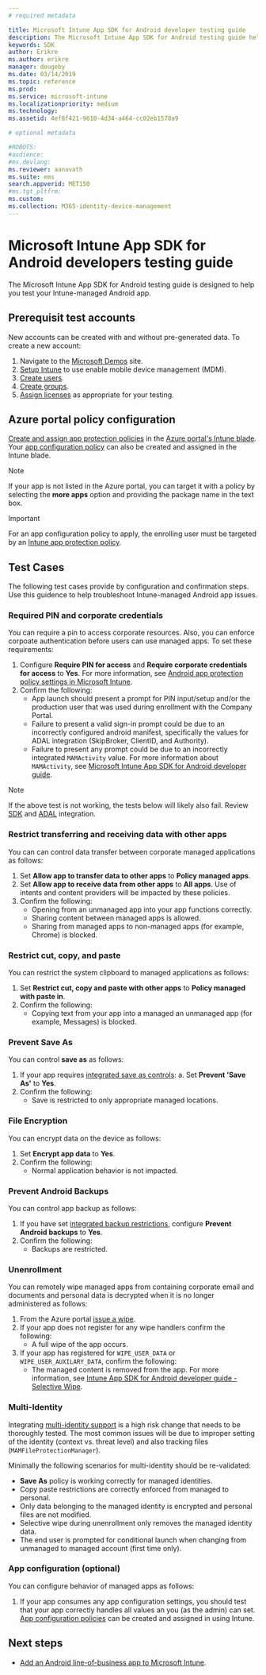 ```yaml
---
# required metadata

title: Microsoft Intune App SDK for Android developer testing guide
description: The Microsoft Intune App SDK for Android testing guide helps you test your Intune-managed Android app.
keywords: SDK
author: Erikre
ms.author: erikre
manager: dougeby
ms.date: 03/14/2019
ms.topic: reference
ms.prod:
ms.service: microsoft-intune
ms.localizationpriority: medium
ms.technology:
ms.assetid: 4ef8f421-9610-4d34-a464-cc02eb1578a9

# optional metadata

#ROBOTS:
#audience:
#ms.devlang:
ms.reviewer: aanavath
ms.suite: ems
search.appverid: MET150
#ms.tgt_pltfrm:
ms.custom: 
ms.collection: M365-identity-device-management
---
```


# Microsoft Intune App SDK for Android developers testing guide

The Microsoft Intune App SDK for Android testing guide is designed to help you test your Intune-managed Android app.  

## Prerequisit test accounts
New accounts can be created with and without pre-generated data. To create a new account:
1. Navigate to the [Microsoft Demos](https://demos.microsoft.com/environments/create/tenant) site. 
2. [Setup Intune](https://docs.microsoft.com/intune/setup-steps) to use enable mobile device management (MDM).
3. [Create users](https://docs.microsoft.com/intune/users-add).
4. [Create groups](https://docs.microsoft.com/intune/groups-add).
5. [Assign licenses](https://docs.microsoft.com/intune/licenses-assign) as appropriate for your testing.


## Azure portal policy configuration
[Create and assign app protection policies](https://docs.microsoft.com/intune/app-protection-policies) in the [Azure portal's Intune blade](https://portal.azure.com/?feature.customportal=false#blade/Microsoft_Intune_Apps/MainMenu/14/selectedMenuItem/Overview). Your [app configuration policy](https://docs.microsoft.com/intune/app-configuration-policies-overview) can also be created and assigned in the Intune blade.

> [!NOTE]
> If your app is not listed in the Azure portal, you can target it with a policy by selecting the **more apps** option and providing the package name in the text box.

> [!IMPORTANT]
> For an app configuration policy to apply, the enrolling user must be targeted by an [Intune app protection policy](https://docs.microsoft.com/intune/app-protection-policy).

## Test Cases

The following test cases provide by configuration and confirmation steps. Use this guidence to help troubleshoot Intune-managed Android app issues.

### Required PIN and corporate credentials

You can require a pin to access corporate resources. Also, you can enforce corpoate authentication before users can use managed apps. To set these requirements:

1. Configure **Require PIN for access** and **Require corporate credentials for access** to **Yes**. For more information, see [Android app protection policy settings in Microsoft Intune](app-protection-policy-settings-android.md#access-requirements).
2. Confirm the following:
    - App launch should present a prompt for PIN input/setup and/or the production user that was used during enrollment with the Company Portal.
    - Failure to present a valid sign-in prompt could be due to an incorrectly configured android manifest, specifically the values for ADAL integration (SkipBroker, ClientID, and Authority).
    - Failure to present any prompt could be due to an incorrectly integrated `MAMActivity` value. For more information about `MAMActivity`, see [Microsoft Intune App SDK for Android developer guide](app-sdk-android.md).

> [!NOTE] 
> If the above test is not working, the tests below will likely also fail. Review [SDK](app-sdk-android.md##sdk-integration) and [ADAL](app-sdk-android.md#configure-azure-active-directory-authentication-library-adal) integration.

### Restrict transferring and receiving data with other apps
You can can control data transfer between corporate managed applications as follows:

1. Set **Allow app to transfer data to other apps** to **Policy managed apps**.
2. Set **Allow app to receive data from other apps** to **All apps**. Use of intents and content providers will be impacted by these policies.
3. Confirm the following:
    - Opening from an unmanaged app into your app functions correctly.
    - Sharing content between managed apps is allowed.
    - Sharing from managed apps to non-managed apps (for example, Chrome) is blocked.

### Restrict cut, copy, and paste
You can restrict the system clipboard to managed applications as follows:

1. Set **Restrict cut, copy and paste with other apps** to **Policy managed with paste in**.
2. Confirm the following:
    - Copying text from your app into a managed an unmanaged app (for example, Messages) is blocked.

### Prevent **Save As**
You can  control **save as** as follows:

1. If your app requires [integrated save as controls](app-sdk-android.md#example-determine-if-saving-to-device-or-cloud-storage-is-permitted):
    a. Set **Prevent 'Save As'** to **Yes**.
2. Confirm the following:
    - Save is restricted to only appropriate managed locations.

### File Encryption
You can encrypt data on the device as follows:

1. Set **Encrypt app data** to **Yes**.
2. Confirm the following:
    - Normal application behavior is not impacted.

### Prevent Android Backups
You can control app backup as follows:

1. If you have set [integrated backup restrictions](app-sdk-android.md#protecting-backup-data), configure **Prevent Android backups** to **Yes**.
2. Confirm the following:
    - Backups are restricted.

### Unenrollment
You can remotely wipe managed apps from containing corporate email and documents and personal data is decrypted when it is no longer administered as follows:

1. From the Azure portal [issue a wipe](https://docs.microsoft.com/intune/apps-selective-wipe).
2. If your app does not register for any wipe handlers confirm the following:
    - A full wipe of the app occurs.
3. If your app has registered for `WIPE_USER_DATA` or `WIPE_USER_AUXILARY_DATA`, confirm the following:
    - The managed content is removed from the app. For more information, see [Intune App SDK for Android developer guide - Selective Wipe](app-sdk-android.md#selective-wipe).

### Multi-Identity
Integrating [multi-identity support](app-sdk-android.md#multi-identity-optional) is a high risk change that needs to be thoroughly tested. The most common issues will be due to improper setting of the identity (context vs. threat level) and also tracking files (`MAMFileProtectionManager`).

Minimally the following scenarios for multi-identity should be re-validated:

- **Save As** policy is working correctly for managed identities.
- Copy paste restrictions are correctly enforced from managed to personal.
- Only data belonging to the managed identity is encrypted and personal files are not modified.
- Selective wipe during unenrollment only removes the managed identity data.
- The end user is prompted for conditional launch when changing from unmanaged to managed account (first time only).

### App configuration (optional)
You can configure behavior of managed apps as follows:

1. If your app consumes any app configuration settings, you should test that your app correctly handles all values an you (as the admin) can set. [App configuration policies](https://docs.microsoft.com/intune/app-configuration-policies-overview) can be created and assigned in using Intune.

## Next steps

- [Add an Android line-of-business app to Microsoft Intune](lob-apps-android.md).
